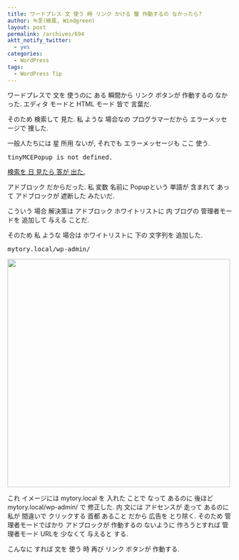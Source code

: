 ```yaml
---
title: ワードプレス 文 使う 時 リンク かける 蟹 作動するの なかったら?
author: 녹풍(綠風, Windgreen)
layout: post
permalink: /archives/694
aktt_notify_twitter:
  - yes
categories:
  - WordPress
tags:
  - WordPress Tip
---
```

ワードプレスで 文を 使うのに ある 瞬間から リンク ボタンが 作動するの なかった. エディタ モードと HTML モード 皆で 言葉だ.

そのため 検索して 見た. 私 ような 場合なの プログラマーだから エラーメッセージで 捜した.

一般人たちには 星 所用 ないが, それでも エラーメッセージも ここ 使う.

<pre>tinyMCEPopup is not defined.</pre>

<a target="_top" href="http://wordpress.org/support/topic/cant-use-insertedit-link-in-visual-mode-tinymcepopup-is-not-defined#post-1136211">検索を 日 見たら 答が 出た.</a>

アドブロック だからだった. 私 変数 名前に Popupという 単語が 含まれて あって アドブロックが 遮断した みたいだ.

こういう 場合 解決策は アドブロック ホワイトリストに 内 ブログの 管理者モードを 追加して 与える ことだ.

そのため 私 ような 場合は ホワイトリストに 下の 文字列を 追加した.

<pre>mytory.local/wp-admin/</pre>

<div style="width: 509px" class="wp-caption aligncenter">
  <img src="https://dl.dropbox.com/u/15546257/blog/mytory/add-whitelist-to-adblock.png" alt="" height="512" width="499" /><p class="wp-caption-text">
    これ イメージには mytory.local を 入れた ことで なって あるのに 後ほど mytory.local/wp-admin/ で 修正した. 内 文には アドセンスが 走って あるのに 私が 間違いで クリックする 首都 あること だから 広告を とり除く. そのため 管理者モードでばかり アドブロックが 作動するの ないように 作ろうとすれば 管理者モード URLを 少なくて 与えると する.
  </p>
</div>

<p style="text-align: left;">
  こんなに すれば 文を 使う 時 再び リンク ボタンが 作動する.
</p>